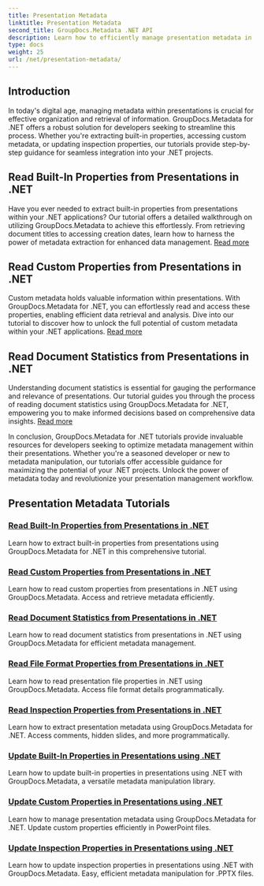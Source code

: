 ```yaml
---
title: Presentation Metadata
linktitle: Presentation Metadata
second_title: GroupDocs.Metadata .NET API
description: Learn how to efficiently manage presentation metadata in .NET using GroupDocs.Metadata tutorials. Access built-in and custom properties with ease.
type: docs
weight: 25
url: /net/presentation-metadata/
---
```

## Introduction

In today's digital age, managing metadata within presentations is crucial for effective organization and retrieval of information. GroupDocs.Metadata for .NET offers a robust solution for developers seeking to streamline this process. Whether you're extracting built-in properties, accessing custom metadata, or updating inspection properties, our tutorials provide step-by-step guidance for seamless integration into your .NET projects.

## Read Built-In Properties from Presentations in .NET

Have you ever needed to extract built-in properties from presentations within your .NET applications? Our tutorial offers a detailed walkthrough on utilizing GroupDocs.Metadata to achieve this effortlessly. From retrieving document titles to accessing creation dates, learn how to harness the power of metadata extraction for enhanced data management. [Read more](./read-built-in-properties-presentations/)

## Read Custom Properties from Presentations in .NET

Custom metadata holds valuable information within presentations. With GroupDocs.Metadata for .NET, you can effortlessly read and access these properties, enabling efficient data retrieval and analysis. Dive into our tutorial to discover how to unlock the full potential of custom metadata within your .NET applications. [Read more](./read-custom-properties-presentations/)

## Read Document Statistics from Presentations in .NET

Understanding document statistics is essential for gauging the performance and relevance of presentations. Our tutorial guides you through the process of reading document statistics using GroupDocs.Metadata for .NET, empowering you to make informed decisions based on comprehensive data insights. [Read more](./read-document-statistics-presentations/)

In conclusion, GroupDocs.Metadata for .NET tutorials provide invaluable resources for developers seeking to optimize metadata management within their presentations. Whether you're a seasoned developer or new to metadata manipulation, our tutorials offer accessible guidance for maximizing the potential of your .NET projects. Unlock the power of metadata today and revolutionize your presentation management workflow.

## Presentation Metadata Tutorials
### [Read Built-In Properties from Presentations in .NET](./read-built-in-properties-presentations/)
Learn how to extract built-in properties from presentations using GroupDocs.Metadata for .NET in this comprehensive tutorial.
### [Read Custom Properties from Presentations in .NET](./read-custom-properties-presentations/)
Learn how to read custom properties from presentations in .NET using GroupDocs.Metadata. Access and retrieve metadata efficiently.
### [Read Document Statistics from Presentations in .NET](./read-document-statistics-presentations/)
Learn how to read document statistics from presentations in .NET using GroupDocs.Metadata for efficient metadata management.
### [Read File Format Properties from Presentations in .NET](./read-file-format-properties-presentations/)
Learn how to read presentation file properties in .NET using GroupDocs.Metadata. Access file format details programmatically.
### [Read Inspection Properties from Presentations in .NET](./read-inspection-properties-presentations/)
Learn how to extract presentation metadata using GroupDocs.Metadata for .NET. Access comments, hidden slides, and more programmatically.
### [Update Built-In Properties in Presentations using .NET](./update-built-in-properties-presentations/)
Learn how to update built-in properties in presentations using .NET with GroupDocs.Metadata, a versatile metadata manipulation library.
### [Update Custom Properties in Presentations using .NET](./update-custom-properties-presentations/)
Learn how to manage presentation metadata using GroupDocs.Metadata for .NET. Update custom properties efficiently in PowerPoint files.
### [Update Inspection Properties in Presentations using .NET](./update-inspection-properties-presentations/)
Learn how to update inspection properties in presentations using .NET with GroupDocs.Metadata. Easy, efficient metadata manipulation for .PPTX files.